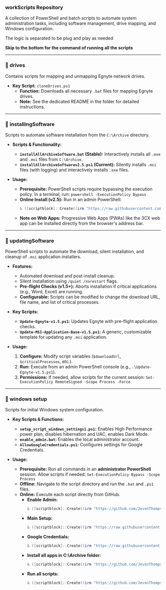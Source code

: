 ### **workScripts Repository**

A collection of PowerShell and batch scripts to automate system administration tasks, including software management, drive mapping, and Windows configuration.

The logic is separated to be plug and play as needed 

**Skip to the bottom for the command of running all the scripts**

-----

### **📂 drives**

Contains scripts for mapping and unmapping Egnyte network drives.

  * **Key Script:** `cloneDrives.ps1`
      * **Function:** Downloads all necessary `.bat` files for mapping Egnyte drives.
      * **Note:** See the dedicated README in the folder for detailed instructions.

-----

### **📂 installingSoftware**

Scripts to automate software installation from the `C:\Archive` directory.

  * **Scripts & Functionality:**

      * **`installAllArchiveSoftware.bat` (Stable):** Interactively installs all `.exe` and `.msi` files from `C:\Archive`.
      * **`installAllArchiveSoftwarev2.5.ps1` (Current):** Silently installs `.msi` files (with logging) and interactively installs `.exe` files.

  * **Usage:**

      * **Prerequisite:** PowerShell scripts require bypassing the execution policy. In a terminal, run: `powershell -ExecutionPolicy Bypass`
      * **Online Install (v2.5):** Run in an admin PowerShell:
        ```powershell
        & ([scriptblock]::Create((irm "https://raw.githubusercontent.com/JevonThompsonx/InstallScripts/refs/heads/main/installingSoftware/installAllArchiveSoftwarev2.5.ps1")))
        ```
      * **Note on Web Apps:** Progressive Web Apps (PWAs) like the 3CX web app can be installed directly from the browser's address bar.

-----

### **📂 updatingSoftware**

PowerShell scripts to automate the download, silent installation, and cleanup of `.msi` application installers.

  * **Features:**

      * Automated download and post-install cleanup.
      * Silent installation using `/quiet /norestart` flags.
      * **Pre-flight Checks (v1.5+):** Aborts installation if critical applications (e.g., Word, Excel) are running.
      * **Configurable:** Scripts can be modified to change the download URL, file name, and list of critical processes.

  * **Key Scripts:**

      * **`Update-Egnyte-v1.5.ps1`:** Updates Egnyte with pre-flight application checks.
      * **`Update-MSI-Application-Base-v1.5.ps1`:** A generic, customizable template for updating any `.msi` application.

  * **Usage:**

    1.  **Configure:** Modify script variables (`$downloadUrl`, `$criticalProcesses`, etc.).
    2.  **Run:** Execute from an admin PowerShell console (e.g., `.\Update-Egnyte-v1.5.ps1`).
    3.  **Permissions:** If needed, allow scripts for the current session: `Set-ExecutionPolicy RemoteSigned -Scope Process -Force`

-----

### **📂 windows setup**

Scripts for initial Windows system configuration.

  * **Key Scripts & Functions:**

      * **`setup_script_windows_settings1.ps1`:** Enables High Performance power plan, disables hibernation and UAC, enables Dark Mode.
      * **`enable_admin.bat`:** Enables the local administrator account.
      * **`AllowGoogleCredentials.ps1`:** Configures settings for Google Credentials.

  * **Usage:**

      * **Prerequisite:** Run all commands in an **administrator PowerShell** session. Allow scripts if needed: `Set-ExecutionPolicy Bypass -Scope Process`
      * **Offline:** Navigate to the script directory and run the `.bat` and `.ps1` files.
      * **Online:** Execute each script directly from GitHub.
          * **Enable Admin:**
            ```powershell
            & ([scriptblock]::Create((irm "https://github.com/JevonThompsonx/workScripts/raw/refs/heads/main/windows%20setup/enable_admin.bat")))
            ```
          * **Main Setup:**
            ```powershell
            & ([scriptblock]::Create((irm "https://raw.githubusercontent.com/JevonThompsonx/workScripts/refs/heads/main/windows%20setup/setup_script_windows_settings1_3.ps1")))
            ```
          * **Google Credentials:**
            ```powershell
            & ([scriptblock]::Create((irm "https://raw.githubusercontent.com/JevonThompsonx/workScripts/refs/heads/main/windows%20setup/AllowGoogleCredentials.ps1")))
            ```
          * **Install all apps in C:\Archive folder:**
            ```powershell
            & ([scriptblock]::Create((irm "https://github.com/JevonThompsonx/workScripts/raw/refs/heads/main/installingSoftware/installAllArchiveSoftwarev2.6.ps1")))
            ```
          * **Run all scripts:**
            ```powershell
            & ([scriptblock]::Create((irm "https://github.com/JevonThompsonx/workScripts/raw/refs/heads/main/Run-All-Work-Scriptsv1.2.ps1")))
            ```
